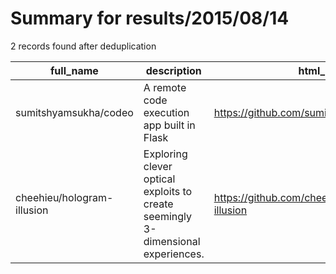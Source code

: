 
# Summary for results/2015/08/14
    
2 records found after deduplication

| full_name | description | html_url | matched_list | matched_count | pushed_at | size | stargazers_count | language | forks_count |
|----------------------------|----------------------------------------------------------------------------------|-----------------------------------------------|---------------------------|-----------------|---------------------------|--------|--------------------|------------|---------------|
| sumitshyamsukha/codeo | A remote code execution app built in Flask | https://github.com/sumitshyamsukha/codeo | ['remote code execution'] | 1 | 2015-08-14 18:35:18+00:00 | 7264 | 0 | JavaScript | 0 |
| cheehieu/hologram-illusion | Exploring clever optical exploits to create seemingly 3-dimensional experiences. | https://github.com/cheehieu/hologram-illusion | ['exploit'] | 1 | 2015-08-14 17:11:15+00:00 | 35236 | 0 | CSS | 0 |

